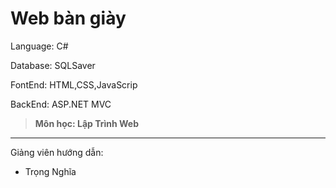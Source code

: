 # Web bàn giày
<p>Language: C#</p>
<p>Database: SQLSaver </p>
<p>FontEnd: HTML,CSS,JavaScrip</p>
<p>BackEnd: ASP.NET MVC</p>

>**Môn học: Lập Trình Web**

<hr/>
<p>Giảng viên hướng dẫn:</p>
<ul>
  <li>Trọng Nghĩa</li>
</ul>
